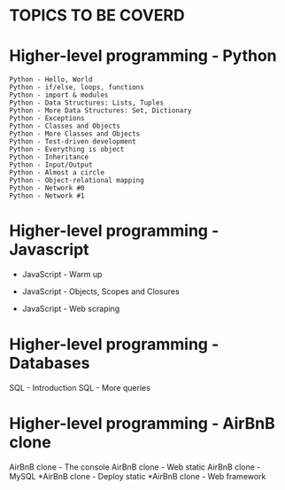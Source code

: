 # TOPICS TO BE COVERD 
# Higher-level programming - Python 
    Python - Hello, World 
    Python - if/else, loops, functions 
    Python - import & modules 
    Python - Data Structures: Lists, Tuples 
    Python - More Data Structures: Set, Dictionary 
    Python - Exceptions
    Python - Classes and Objects 
    Python - More Classes and Objects 
    Python - Test-driven development 
    Python - Everything is object 
    Python - Inheritance
    Python - Input/Output 
    Python - Almost a circle 
    Python - Object-relational mapping 
    Python - Network #0
    Python - Network #1 

# Higher-level programming - Javascript

   * JavaScript - Warm up 
   
   * JavaScript - Objects, Scopes and Closures
   
   * JavaScript - Web scraping 

# Higher-level programming - Databases

   SQL - Introduction 
   SQL - More queries 

# Higher-level programming - AirBnB clone

   AirBnB clone - The console 
   AirBnB clone - Web static 
   AirBnB clone - MySQL
   *AirBnB clone - Deploy static 
   *AirBnB clone - Web framework 

